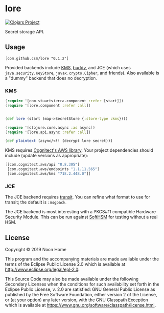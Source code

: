 # lore

[![Clojars Project](https://img.shields.io/clojars/v/com.github.csm/lore.svg)](https://clojars.org/com.github.csm/lore)

Secret storage API.

## Usage

`[com.github.csm/lore "0.1.2"]`

Provided backends include [KMS](https://aws.amazon.com/kms/), [buddy](https://github.com/funcool/buddy),
and JCE (which uses `java.security.KeyStore`, `javax.crypto.Cipher`, and friends). Also available
is a "dummy" backend that does no decryption.

### KMS

```clojure
(require '[com.stuartsierra.component :refer [start]])
(require '[lore.component :refer :all])


(def lore (start (map->SecretStore {:store-type :kms})))

(require '[clojure.core.async :as async])
(require '[lore.api.async :refer :all])

(def plaintext (async/<!! (decrypt lore secret)))
```

KMS requires [Cognitect's AWS library](https://github.com/cognitect-labs/aws-api).
Your project dependencies should include (update versions as appropriate):

```clojure
[[com.cognitect.aws/api "0.8.305"]
 [com.cognitect.aws/endpoints "1.1.11.565"]
 [com.cognitect.aws/kms "718.2.448.0"]]
```

### JCE

The JCE backend requires [transit](https://github.com/cognitect/transit-clj). You can
refine what format to use for transit; the default is `:msgpack`.

The JCE backend is most interesting with a PKCS#11 compatible Hardware Security Module.
This can be run against [SoftHSM](https://www.opendnssec.org/softhsm/) for testing
without a real HSM.

## License

Copyright © 2019 Noon Home

This program and the accompanying materials are made available under the
terms of the Eclipse Public License 2.0 which is available at
http://www.eclipse.org/legal/epl-2.0.

This Source Code may also be made available under the following Secondary
Licenses when the conditions for such availability set forth in the Eclipse
Public License, v. 2.0 are satisfied: GNU General Public License as published by
the Free Software Foundation, either version 2 of the License, or (at your
option) any later version, with the GNU Classpath Exception which is available
at https://www.gnu.org/software/classpath/license.html.
